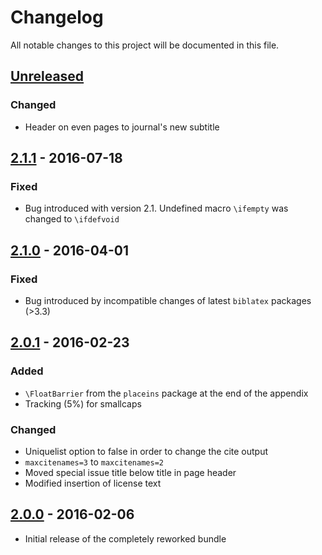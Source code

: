 # Changelog
All notable changes to this project will be documented in this file.

## [Unreleased]

### Changed
- Header on even pages to journal's new subtitle


## [2.1.1] - 2016-07-18

### Fixed
- Bug introduced with version 2.1. Undefined macro `\ifempty` was changed to `\ifdefvoid`


## [2.1.0] - 2016-04-01

### Fixed
- Bug introduced by incompatible changes of latest `biblatex` packages (>3.3)


## [2.0.1] - 2016-02-23

### Added
- `\FloatBarrier` from the `placeins` package at the end of the appendix
- Tracking (5%) for smallcaps

### Changed
- Uniquelist option to false in order to change the cite output
- `maxcitenames=3` to `maxcitenames=2`
- Moved special issue title below title in page header
- Modified insertion of license text


## [2.0.0] - 2016-02-06

- Initial release of the completely reworked bundle


[Unreleased]: https://github.com/gi-ev/emisa-latex-package/compare/v2.1.1...HEAD
[2.1.1]: https://github.com/gi-ev/emisa-latex-package/tree/v2.1.1
[2.1.0]: https://github.com/gi-ev/emisa-latex-package/tree/v2.1
[2.0.1]: https://github.com/gi-ev/emisa-latex-package/tree/v2.0.1
[2.0.0]: https://github.com/gi-ev/emisa-latex-package/tree/v2.0
